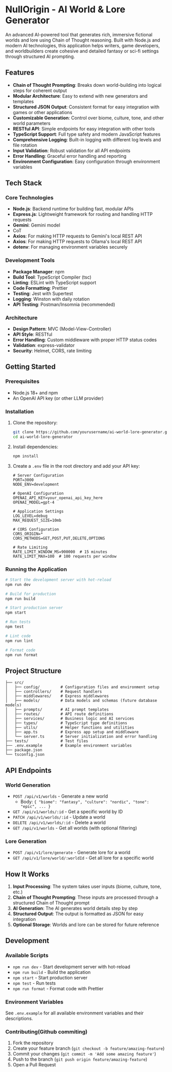 # NullOrigin - AI World & Lore Generator

An advanced AI-powered tool that generates rich, immersive fictional worlds and lore using Chain of Thought reasoning. Built with Node.js and modern AI technologies, this application helps writers, game developers, and worldbuilders create cohesive and detailed fantasy or sci-fi settings through structured AI prompting.

## Features

- **Chain of Thought Prompting**: Breaks down world-building into logical steps for coherent output
- **Modular Architecture**: Easy to extend with new generators and templates
- **Structured JSON Output**: Consistent format for easy integration with games or other applications
- **Customizable Generation**: Control over biome, culture, tone, and other world parameters
- **RESTful API**: Simple endpoints for easy integration with other tools
- **TypeScript Support**: Full type safety and modern JavaScript features
- **Comprehensive Logging**: Built-in logging with different log levels and file rotation
- **Input Validation**: Robust validation for all API endpoints
- **Error Handling**: Graceful error handling and reporting
- **Environment Configuration**: Easy configuration through environment variables

## Tech Stack

### Core Technologies
- **Node.js**: Backend runtime for building fast, modular APIs
- **Express.js**: Lightweight framework for routing and handling HTTP requests
- **Gemini**: Gemini model
-  CoT
- **Axios**: For making HTTP requests to Gemini's local REST API
- **Axios**: For making HTTP requests to Ollama's local REST API
- **dotenv**: For managing environment variables securely

### Development Tools
- **Package Manager**: npm
- **Build Tool**: TypeScript Compiler (tsc)
- **Linting**: ESLint with TypeScript support
- **Code Formatting**: Prettier
- **Testing**: Jest with Supertest
- **Logging**: Winston with daily rotation
- **API Testing**: Postman/Insomnia (recommended)

### Architecture
- **Design Pattern**: MVC (Model-View-Controller)
- **API Style**: RESTful
- **Error Handling**: Custom middleware with proper HTTP status codes
- **Validation**: express-validator
- **Security**: Helmet, CORS, rate limiting

## Getting Started

### Prerequisites
    
- Node.js 18+ and npm
- An OpenAI API key (or other LLM provider)

### Installation

1. Clone the repository:
   ```bash
   git clone https://github.com/yourusername/ai-world-lore-generator.git
   cd ai-world-lore-generator
   ```

2. Install dependencies:
   ```bash
   npm install
   ```

3. Create a `.env` file in the root directory and add your API key:
   ```env
   # Server Configuration
   PORT=3000
   NODE_ENV=development
   
   # OpenAI Configuration
   OPENAI_API_KEY=your_openai_api_key_here
   OPENAI_MODEL=gpt-4
   
   # Application Settings
   LOG_LEVEL=debug
   MAX_REQUEST_SIZE=10mb
   
   # CORS Configuration
   CORS_ORIGIN=*
   CORS_METHODS=GET,POST,PUT,DELETE,OPTIONS
   
   # Rate Limiting
   RATE_LIMIT_WINDOW_MS=900000  # 15 minutes
   RATE_LIMIT_MAX=100  # 100 requests per window
   ```

### Running the Application

```bash
# Start the development server with hot-reload
npm run dev

# Build for production
npm run build

# Start production server
npm start

# Run tests
npm test

# Lint code
npm run lint

# Format code
npm run format
```

## Project Structure

```
├── src/
│   ├── config/         # Configuration files and environment setup
│   ├── controllers/    # Request handlers
│   ├── middlewares/    # Express middlewares
│   ├── models/         # Data models and schemas (future database models)
│   ├── prompts/        # AI prompt templates
│   ├── routes/         # API route definitions
│   ├── services/       # Business logic and AI services
│   ├── types/          # TypeScript type definitions
│   ├── utils/          # Helper functions and utilities
│   ├── app.ts          # Express app setup and middleware
│   └── server.ts       # Server initialization and error handling
├── tests/              # Test files
├── .env.example        # Example environment variables
├── package.json
└── tsconfig.json
```

## API Endpoints

### World Generation
- `POST /api/v1/worlds` - Generate a new world
  - Body: `{ "biome": "fantasy", "culture": "nordic", "tone": "epic", ... }`
- `GET /api/v1/worlds/:id` - Get a specific world by ID
- `PATCH /api/v1/worlds/:id` - Update a world
- `DELETE /api/v1/worlds/:id` - Delete a world
- `GET /api/v1/worlds` - Get all worlds (with optional filtering)

### Lore Generation
- `POST /api/v1/lore/generate` - Generate lore for a world
- `GET /api/v1/lore/world/:worldId` - Get all lore for a specific world

## How It Works

1. **Input Processing**: The system takes user inputs (biome, culture, tone, etc.)
2. **Chain of Thought Prompting**: These inputs are processed through a structured Chain of Thought prompt
3. **AI Generation**: The AI generates world details step by step
4. **Structured Output**: The output is formatted as JSON for easy integration
5. **Optional Storage**: Worlds and lore can be stored for future reference

## Development

### Available Scripts

- `npm run dev` - Start development server with hot-reload
- `npm run build` - Build the application
- `npm start` - Start production server
- `npm test` - Run tests
- `npm run format` - Format code with Prettier

### Environment Variables

See `.env.example` for all available environment variables and their descriptions.

### Contributing(Github commiting)

1. Fork the repository
2. Create your feature branch (`git checkout -b feature/amazing-feature`)
3. Commit your changes (`git commit -m 'Add some amazing feature'`)
4. Push to the branch (`git push origin feature/amazing-feature`)
5. Open a Pull Request

